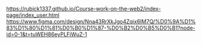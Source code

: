 https://rubick1337.github.io/Course-work-on-the-web2/index-page/index_user.html
https://www.figma.com/design/Nna43RrXkJgo4Zqix6IM7Q/%D0%9A%D1%83%D1%80%D1%81%D0%B0%D1%87-%D0%B2%D0%B5%D0%B1?node-id=0-1&t=tuWEH86eyPLFiWuZ-1
